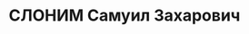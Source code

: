 ---
title: СЛОНИМ Самуил Захарович
description: (1888 – 1936), политический деятель. Чл. РСДРП с 1905. Учился на юрид.
  ф-те Петрогр. ун-та. В 1925–28 зам. ректора БГУ. В 1928–30 зам. нар. комиссара просвещения
  БССР. С 1930 дир. Ин-та пром-сти при СНК БССР. В 1935 репрессирован. [кенотаф на
  Востряковском]
---